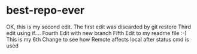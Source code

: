 # best-repo-ever
OK, this is my second edit. The first edit was discarded by git restore
Third edit using if....
Fourth Edit with new branch
Fifth Edit to my readme file :-)
This is my 6th Change to see how Remote affects local after status cmd is used
